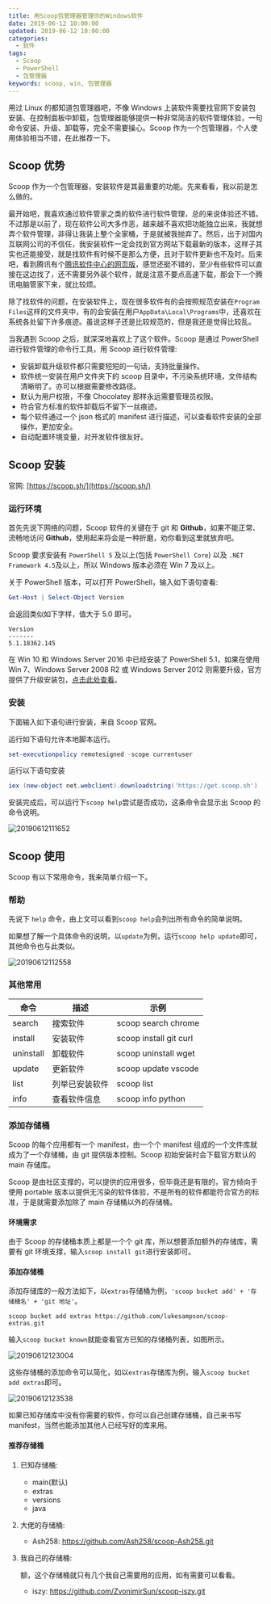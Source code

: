 ```yaml
---
title: 用Scoop包管理器管理你的Windows软件
date: 2019-06-12 10:00:00
updated: 2019-06-12 10:00:00
categories:
  - 软件
tags:
  - Scoop
  - PowerShell
  - 包管理器
keywords: scoop, win, 包管理器
---
```


用过 Linux 的都知道包管理器吧，不像 Windows 上装软件需要找官网下安装包安装、在控制面板中卸载，包管理器能够提供一种非常简洁的软件管理体验，一句命令安装、升级、卸载等，完全不需要操心。Scoop 作为一个包管理器，个人使用体验相当不错，在此推荐一下。

<!--more-->

## Scoop 优势

Scoop 作为一个包管理器，安装软件是其最重要的功能。先来看看，我以前是怎么做的。

最开始吧，我喜欢通过软件管家之类的软件进行软件管理，总的来说体验还不错。不过那是以前了，现在软件公司大多作恶，越来越不喜欢把功能独立出来，我就想弄个软件管理，非得让我装上整个全家桶，于是就被我抛弃了。然后，出于对国内互联网公司的不信任，我安装软件一定会找到官方网站下载最新的版本，这样子其实也还能接受，就是找软件有时候不是那么方便，且对于软件更新也不及时。后来吧，看到腾讯有个[腾讯软件中心的网页版](https://pc.qq.com/)，感觉还挺不错的，至少有些软件可以直接在这边找了，还不需要另外装个软件，就是注意不要点高速下载，那会下一个腾讯电脑管家下来，就比较烦。

除了找软件的问题，在安装软件上，现在很多软件有的会按照规范安装在`Program Files`这样的文件夹中，有的会安装在用户`AppData\Local\Programs`中，还喜欢在系统各处留下许多痕迹。虽说这样子还是比较规范的，但是我还是觉得比较乱。

当我遇到 Scoop 之后，就深深地喜欢上了这个软件。Scoop 是通过 PowerShell 进行软件管理的命令行工具，用 Scoop 进行软件管理:

- 安装卸载升级软件都只需要短短的一句话，支持批量操作。
- 软件统一安装在用户文件夹下的 scoop 目录中，不污染系统环境，文件结构清晰明了。亦可以根据需要修改路径。
- 默认为用户权限，不像 Chocolatey 那样永远需要管理员权限。
- 符合官方标准的软件卸载后不留下一丝痕迹。
- 每个软件通过一个 json 格式的 manifest 进行描述，可以查看软件安装的全部操作，更加安全。
- 自动配置环境变量，对开发软件很友好。

## Scoop 安装

官网: [https://scoop.sh/](https://scoop.sh/)

### 运行环境

首先先说下网络的问题，Scoop 软件的关键在于 git 和 **Github**，如果不能正常、流畅地访问 **Github**，使用起来将会是一种折磨，劝你看到这里就放弃吧。

Scoop 要求安装有 `PowerShell 5` 及以上(包括 `PowerShell Core`) 以及 `.NET Framework 4.5`及以上，所以 Windows 版本必须在 Win 7 及以上。

关于 PowerShell 版本，可以打开 PowerShell，输入如下语句查看:

```powershell
Get-Host | Select-Object Version
```

会返回类似如下字样，值大于 5.0 即可。

```
Version
-------
5.1.18362.145
```

在 Win 10 和 Windows Server 2016 中已经安装了 PowerShell 5.1，如果在使用 Win 7、Windows Server 2008 R2 或 Windows Server 2012 则需要升级，官方提供了升级安装包，[点击此处查看](https://docs.microsoft.com/en-us/powershell/scripting/install/installing-windows-powershell?view=powershell-6)。

### 安装

下面输入如下语句进行安装，来自 Scoop 官网。

运行如下语句允许本地脚本运行。

```powershell
set-executionpolicy remotesigned -scope currentuser
```

运行以下语句安装

```powershell
iex (new-object net.webclient).downloadstring('https://get.scoop.sh')
```

安装完成后，可以运行下`scoop help`尝试是否成功，这条命令会显示出 Scoop 的命令说明。

![20190612111652](https://img.iszy.xyz/20190612111652.png)

## Scoop 使用

Scoop 有以下常用命令，我来简单介绍一下。

### 帮助

先说下 `help` 命令，由上文可以看到`scoop help`会列出所有命令的简单说明。

如果想了解一个具体命令的说明，以`update`为例，运行`scoop help update`即可，其他命令也与此类似。

![20190612112558](https://img.iszy.xyz/20190612112558.png)

### 其他常用

| 命令      | 描述           | 示例                   |
| --------- | -------------- | ---------------------- |
| search    | 搜索软件       | scoop search chrome    |
| install   | 安装软件       | scoop install git curl |
| uninstall | 卸载软件       | scoop uninstall wget   |
| update    | 更新软件       | scoop update vscode    |
| list      | 列举已安装软件 | scoop list             |
| info      | 查看软件信息   | scoop info python      |

### 添加存储桶

Scoop 的每个应用都有一个 manifest，由一个个 manifest 组成的一个文件库就成为了一个存储桶，由 git 提供版本控制。Scoop 初始安装时会下载官方默认的 main 存储库。

Scoop 是由社区支撑的，可以提供的应用很多，但毕竟还是有限的，官方倾向于使用 portable 版本以提供无污染的软件体验，不是所有的软件都能符合官方的标准，于是就需要添加除了 main 存储桶以外的存储桶。

#### 环境需求

由于 Scoop 的存储桶本质上都是一个个 git 库，所以想要添加额外的存储库，需要有 git 环境支撑，输入`scoop install git`进行安装即可。

#### 添加存储桶

添加存储库的一般方法如下，以`extras`存储桶为例，`'scoop bucket add' + '存储桶名' + 'git 地址'`。

```
scoop bucket add extras https://github.com/lukesampson/scoop-extras.git
```

输入`scoop bucket known`就能查看官方已知的存储桶列表，如图所示。

![20190612123004](https://img.iszy.xyz/20190612123004.png)

这些存储桶的添加命令可以简化，如以`extras`存储库为例，输入`scoop bucket add extras`即可。

![20190612123538](https://img.iszy.xyz/20190612123538.png)

如果已知存储库中没有你需要的软件，你可以自己创建存储桶，自己来书写 manifest，当然也能添加其他人已经写好的库来用。

#### 推荐存储桶

1. 已知存储桶:

   - main(默认)
   - extras
   - versions
   - java

2. 大佬的存储桶:

   - Ash258: https://github.com/Ash258/scoop-Ash258.git

3. 我自己的存储桶:

   额，这个存储桶就只有几个我自己需要用的应用，如有需要可以看看。

   - iszy: https://github.com/ZvonimirSun/scoop-iszy.git
